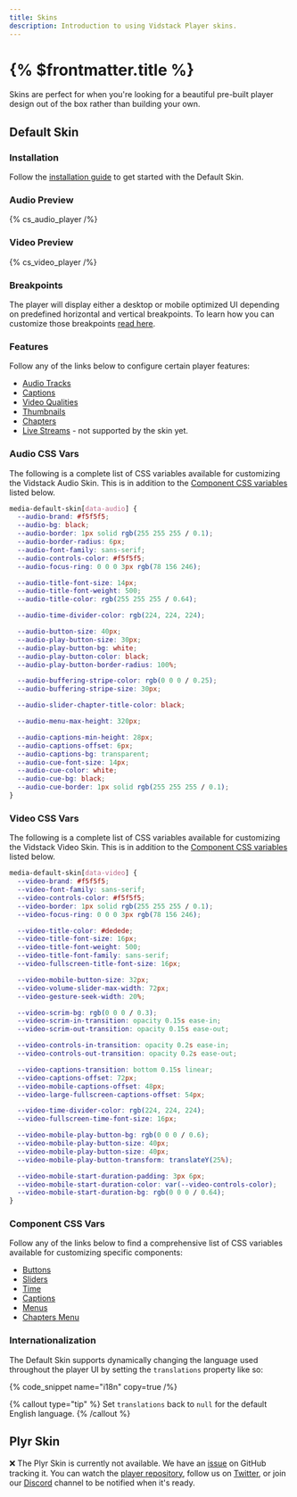 ```yaml
---
title: Skins
description: Introduction to using Vidstack Player skins.
---
```


# {% $frontmatter.title %}

Skins are perfect for when you're looking for a beautiful pre-built player design out of the box
rather than building your own.

## Default Skin

### Installation

Follow the [installation guide](/docs/player/getting-started/installation) to get started with
the Default Skin.

### Audio Preview

{% cs_audio_player /%}

### Video Preview

{% cs_video_player /%}

### Breakpoints

The player will display either a desktop or mobile optimized UI depending on predefined horizontal and vertical breakpoints.
To learn how you can customize those breakpoints [read here](/docs/player/components/media/player#breakpoints).

### Features

Follow any of the links below to configure certain player features:

- [Audio Tracks](/docs/player/api/audio)
- [Captions](/docs/player/api/text-tracks)
- [Video Qualities](/docs/player/api/quality)
- [Thumbnails](/docs/player/components/sliders/slider-thumbnail#webvtt)
- [Chapters](/docs/player/components/sliders/time-slider#chapters)
- [Live Streams](/docs/player/api/live) - not supported by the skin yet.

### Audio CSS Vars

The following is a complete list of CSS variables available for customizing the Vidstack Audio
Skin. This is in addition to the [Component CSS variables](#component-css-vars) listed below.

```css
media-default-skin[data-audio] {
  --audio-brand: #f5f5f5;
  --audio-bg: black;
  --audio-border: 1px solid rgb(255 255 255 / 0.1);
  --audio-border-radius: 6px;
  --audio-font-family: sans-serif;
  --audio-controls-color: #f5f5f5;
  --audio-focus-ring: 0 0 0 3px rgb(78 156 246);

  --audio-title-font-size: 14px;
  --audio-title-font-weight: 500;
  --audio-title-color: rgb(255 255 255 / 0.64);

  --audio-time-divider-color: rgb(224, 224, 224);

  --audio-button-size: 40px;
  --audio-play-button-size: 30px;
  --audio-play-button-bg: white;
  --audio-play-button-color: black;
  --audio-play-button-border-radius: 100%;

  --audio-buffering-stripe-color: rgb(0 0 0 / 0.25);
  --audio-buffering-stripe-size: 30px;

  --audio-slider-chapter-title-color: black;

  --audio-menu-max-height: 320px;

  --audio-captions-min-height: 28px;
  --audio-captions-offset: 6px;
  --audio-captions-bg: transparent;
  --audio-cue-font-size: 14px;
  --audio-cue-color: white;
  --audio-cue-bg: black;
  --audio-cue-border: 1px solid rgb(255 255 255 / 0.1);
}
```

### Video CSS Vars

The following is a complete list of CSS variables available for customizing the Vidstack Video
Skin. This is in addition to the [Component CSS variables](#component-css-vars) listed below.

```css {% copy=true %}
media-default-skin[data-video] {
  --video-brand: #f5f5f5;
  --video-font-family: sans-serif;
  --video-controls-color: #f5f5f5;
  --video-border: 1px solid rgb(255 255 255 / 0.1);
  --video-focus-ring: 0 0 0 3px rgb(78 156 246);

  --video-title-color: #dedede;
  --video-title-font-size: 16px;
  --video-title-font-weight: 500;
  --video-title-font-family: sans-serif;
  --video-fullscreen-title-font-size: 16px;

  --video-mobile-button-size: 32px;
  --video-volume-slider-max-width: 72px;
  --video-gesture-seek-width: 20%;

  --video-scrim-bg: rgb(0 0 0 / 0.3);
  --video-scrim-in-transition: opacity 0.15s ease-in;
  --video-scrim-out-transition: opacity 0.15s ease-out;

  --video-controls-in-transition: opacity 0.2s ease-in;
  --video-controls-out-transition: opacity 0.2s ease-out;

  --video-captions-transition: bottom 0.15s linear;
  --video-captions-offset: 72px;
  --video-mobile-captions-offset: 48px;
  --video-large-fullscreen-captions-offset: 54px;

  --video-time-divider-color: rgb(224, 224, 224);
  --video-fullscreen-time-font-size: 16px;

  --video-mobile-play-button-bg: rgb(0 0 0 / 0.6);
  --video-mobile-play-button-size: 40px;
  --video-mobile-play-button-size: 40px;
  --video-mobile-play-button-transform: translateY(25%);

  --video-mobile-start-duration-padding: 3px 6px;
  --video-mobile-start-duration-color: var(--video-controls-color);
  --video-mobile-start-duration-bg: rgb(0 0 0 / 0.64);
}
```

### Component CSS Vars

Follow any of the links below to find a comprehensive list of CSS variables available for
customizing specific components:

- [Buttons](/docs/player/components/buttons/toggle-button#css-variables)
- [Sliders](/docs/player/components/sliders/slider#css-variables)
- [Time](/docs/player/components/display/time#css-variables)
- [Captions](/docs/player/components/display/captions#css-variables)
- [Menus](/docs/player/components/menu/menu#css-variables)
- [Chapters Menu](/docs/player/components/menu/chapters-menu#css-variables)

### Internationalization

The Default Skin supports dynamically changing the language used throughout the player UI
by setting the `translations` property like so:

{% code_snippet name="i18n" copy=true /%}

{% callout type="tip" %}
Set `translations` back to `null` for the default English language.
{% /callout %}

## Plyr Skin

❌️ The Plyr Skin is currently not available. We have an
[issue](https://github.com/vidstack/player/issues/74) on GitHub tracking it. You can watch the
[player repository](https://github.com/vidstack/player), follow us on
[Twitter](https://twitter.com/vidstackjs?lang=en), or join our [Discord](https://discord.gg/QAjfh2gZE4)
channel to be notified when it's ready.
